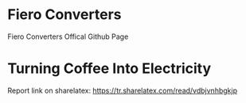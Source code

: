 # Fiero Converters
Fiero Converters Offical Github Page

# Turning Coffee Into Electricity

Report link on sharelatex: https://tr.sharelatex.com/read/vdbjvnhbgkjp
